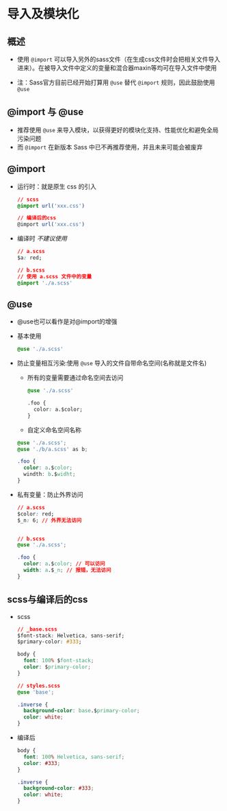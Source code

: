 # 导入及模块化

## 概述

+ 使用 `@import` 可以导入另外的sass文件（在生成css文件时会把相关文件导入进来）。在被导入文件中定义的变量和混合器maxin等均可在导入文件中使用

+ 注：Sass官方目前已经开始打算用 `@use` 替代 `@import` 规则，因此鼓励使用 `@use`

## @import 与 @use

+ 推荐使用 `@use` 来导入模块，以获得更好的模块化支持、性能优化和避免全局污染问题
+ 而 `@import` 在新版本 Sass 中已不再推荐使用，并且未来可能会被废弃

## @import

+ 运行时：就是原生 css 的引入

  ```css
  // scss
  @import url('xxx.css')

  // 编译后的css
  @import url('xxx.css')
  ```

+ 编译时 *不建议使用*

  ```css
  // a.scss
  $a: red;

  // b.scss
  // 使用 a.scss 文件中的变量
  @import './a.scss'
  ```

## @use

+ @use也可以看作是对@import的增强

+ 基本使用

  ```css
  @use './a.scss'
  ```

+ 防止变量相互污染:使用 `@use` 导入的文件自带命名空间(名称就是文件名)

  + 所有的变量需要通过命名空间去访问

    ```css
    @use './a.scss'

    .foo {
      color: a.$color;
    }
    ```

  + 自定义命名空间名称

  ```css
  @use './a.scss';
  @use './b/a.scss' as b;

  .foo {
    color: a.$color;
    windth: b.$widht;
  }
  ```

+ 私有变量：防止外界访问

  ```css
  // a.scss
  $color: red;
  $_n: 6; // 外界无法访问


  // b.scss
  @use './a.scss';

  .foo {
    color: a.$color; // 可以访问
    width: a.$_n; // 报错，无法访问
  }
  ```

## scss与编译后的css

+ scss

  ```css
  // _base.scss
  $font-stack: Helvetica, sans-serif;
  $primary-color: #333;

  body {
    font: 100% $font-stack;
    color: $primary-color;
  }
  ```

  ```css
  // styles.scss
  @use 'base';

  .inverse {
    background-color: base.$primary-color;
    color: white;
  }
  ```

+ 编译后

  ```css
  body {
    font: 100% Helvetica, sans-serif;
    color: #333;
  }

  .inverse {
    background-color: #333;
    color: white;
  }
  ```
